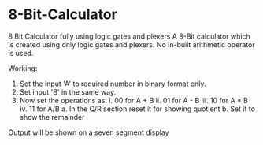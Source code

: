 # 8-Bit-Calculator
8 Bit Calculator fully using logic gates and plexers
A 8-Bit calculator which is created using only logic gates and plexers. No in-built arithmetic operator is used.

Working:
1. Set the input 'A' to required number in binary format only.
2. Set input 'B' in the same way.
3. Now set the operations as:
    i. 00 for A + B
    ii. 01 for A - B
    iii. 10 for A * B
    iv. 11 for A/B
        a. In the Q/R section reset it for showing quotient
        b. Set it to show the remainder

Output will be shown on a seven segment display
